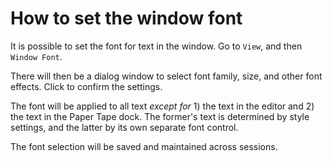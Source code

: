 # How to set the window font

It is possible to set the font for text in the window. Go to `View`, and then `Window Font`.

There will then be a dialog window to select font family, size, and other font effects. Click to confirm the settings.

The font will be applied to all text *except for* 1) the text in the editor and 2) the text in the Paper Tape dock. The former's text is determined by style settings, and the latter by its own separate font control.

The font selection will be saved and maintained across sessions.